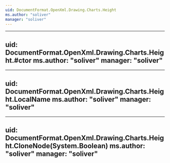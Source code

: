 ```yaml
---
uid: DocumentFormat.OpenXml.Drawing.Charts.Height
ms.author: "soliver"
manager: "soliver"
---
```


---
uid: DocumentFormat.OpenXml.Drawing.Charts.Height.#ctor
ms.author: "soliver"
manager: "soliver"
---

---
uid: DocumentFormat.OpenXml.Drawing.Charts.Height.LocalName
ms.author: "soliver"
manager: "soliver"
---

---
uid: DocumentFormat.OpenXml.Drawing.Charts.Height.CloneNode(System.Boolean)
ms.author: "soliver"
manager: "soliver"
---
